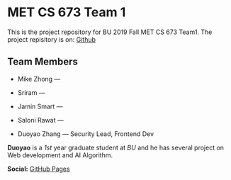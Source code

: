 # MET CS 673 Team 1
This is the project repository for BU 2019 Fall MET CS 673 Team1.
The project repisitory is on: [Github](https://github.com/bumetcs673f19/cs673-project-team-1#team)
## Team Members
- Mike Zhong —

- Sriram —

- Jamin Smart —

- Saloni Rawat — 

- Duoyao Zhang — Security Lead, Frontend Dev

**Duoyao** is a *1st* year graduate student at *BU* and he has several project on Web development and AI Algorithm.

**Social:** [GitHub Pages](https://github.com/zever4ever/Zever/)
